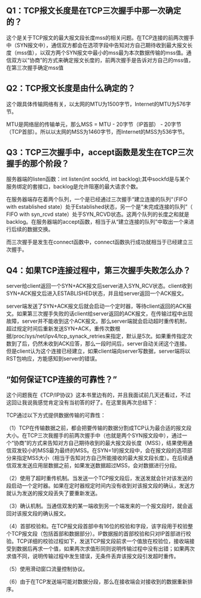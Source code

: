 ## **Q1：TCP报文长度是在TCP三次握手中那一次确定的？**

这个是关于TCP报文的最大报文段长度mss的相关问题。在TCP连接的前两次握手中（SYN报文中），通信双方都会在选项字段中告知对方自己期待收到最大报文长度（mss值），以双方两个SYN报文中最小的mss最为本次数据传输的mss值。通信双方以“协商”的方式来确定报文长度的，前两次握手是告诉对方自己的mss值，在第三次握手确定mss值

##  **Q2：TCP报文长度是由什么确定的？**

这个跟具体传输网络有关，以太网的MTU为1500字节，Internet的MTU为576字节。

MTU是网络层的传输单元，那么MSS = MTU - 20字节（IP首部） - 20字节（TCP首部）。所以以太网的MSS为1460字节，而Internet的MSS为536字节。

## **Q3：TCP三次握手中，accept函数是发生在TCP三次握手的那个阶段？**

服务器端的listen函数：int listen(int sockfd, int backlog);其中sockfd是与某个服务绑定的套接口，backlog是允许阻塞的最大请求个数。

在服务器端存在着两个队列，一个是已经通过三次握手“建立连接的队列“（FIFO with established state）处于Established状态，另一个是“未完成连接的队列”（ FIFO with syn_rcvd state）处于SYN_RCVD状态。这两个队列的长度之和就是backlog。在服务器端的accept函数，相当于从“建立连接的队列”中取出一个来进行后续的数据交换。

而三次握手是发生在connect函数中，connect函数执行成功就相当于已经建立三次握手。

## **Q4：如果TCP连接过程中，第三次握手失败怎么办？**

server给client返回一个SYN+ACK报文后server进入SYN_RCV状态。client收到SYN+ACK报文后进入ESTABLISHED状态，并且给server返回一个ACK报文。

server端发送了SYN+ACK报文后就会启动一个定时器，等待client返回的ACK报文。如果第三次握手失败的话client给server返回的ACK报文，在传输过程中出现故障，server并不能收到这个ACK报文。那么server端就会启动超时重传机制，超过规定时间后重新发送SYN+ACK，重传次数根据/proc/sys/net/ipv4/tcp_synack_retries来指定，默认是5次。如果重传指定次数到了后，仍然未收到ACK应答，那么一段时间后，server自动关闭这个连接。但是client认为这个连接已经建立，如果client端向server写数据，server端将以RST包响应，方能感知到server的错误。





## **“如何保证TCP连接的可靠性？”**

这个问题我在《TCP/IP协议》这本书里边有的，并且我面试前几天还看过，不过这回让我说我感觉肯定没有当初答的好了。在这里我再次总结下：

TCP通过以下方式提供数据传输的可靠性：

（1）TCP在传输数据之前，都会把要传输的数据分割成TCP认为最合适的报文段大小。在TCP三次我握手的前两次握手中（也就是两个SYN报文段中），通过一个“协商”的方式来告知对方自己期待收到的最大报文段长度（MSS），结果使用通信双发较小的MSS最为最终的MSS。在SYN=1的报文段中，会在报文段的选项部分来指定MSS大小（相当于告知对方自己所能接收的最大报文段长度）。在后续通信双发发送应用层数据之前，如果发送数据超过MSS，会对数据进行分段。

（2）使用了超时重传机制。当发送一个TCP报文段后，发送发就会针对该发送的段启动一个定时器。如果在定时器规定时间内没有收到对该报文段的确认，发送方就认为发送的报文段丢失了要重新发送。

（3）确认机制。当通信双发的某一端收到另一个端发来的一个报文段时，就会返回对该报文段的确认报文。

（4）首部校验和。在TCP报文段首部中有16位的校验和字段，该字段用于校验整个TCP报文段（包括首部和数据部分）。IP数据报的首部校验和只对IP首部进行校验。TCP详细的校验过程如下，发送TCP报文段前求一个值放在校验位，接收端接受到数据后再求一个值，如果两次求值形同则说明传输过程中没有出错；如果两次求值不同，说明传输过程中发生错误，无条件丢弃该报文段引发超时重传。

（5）使用滑动窗口流量控制协议。

（6）由于在TCP发送端可能对数据分段，那么在接收端会对接收到的数据重新排序。